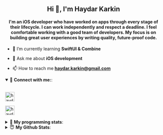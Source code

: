 <h2 align="center">Hi 👋, I'm Haydar Karkin</h2>
<h4 align="center">I'm an iOS developer who have worked on apps through every stage of their lifecycle. I can work independently and respect a deadline. I feel comfortable working with a good team of developers. My focus is on building great user experiences by writing quality, future-proof code.</h4>

- 🌱 I’m currently learning **SwiftUI & Combine**

- 💬 Ask me about **iOS development**

- 📫 How to reach me **haydar.karkin@gmail.com**

<details open> 
 <summary>🔗 <b>Connect with me:</b>: </summary>
<br>
<p align="left">
<a href="https://linkedin.com/in/haydar-karkin" target="blank"><img align="center" src="https://img.shields.io/badge/LinkedIn-0077B5?style=for-the-badge&logo=linkedin&logoColor=white" alt="haydar-karkin" height="30" /></a>
</p>

<p align="left"> <a href="https://twitter.com/haydarkarkin" target="blank"><img src="https://img.shields.io/twitter/follow/haydarkarkin?logo=twitter&style=for-the-badge" height="30" alt="haydarkarkin" /></a> </p>
</details>

<details> 
 <summary>🤖 <b>My programming stats</b>: </summary>
<br>
<!--START_SECTION:waka-->
**I'm a Night 🦉** 

```text
🌞 Morning    14 commits     █░░░░░░░░░░░░░░░░░░░░░░░░   5.67% 
🌆 Daytime    58 commits     █████░░░░░░░░░░░░░░░░░░░░   23.48% 
🌃 Evening    107 commits    ██████████░░░░░░░░░░░░░░░   43.32% 
🌙 Night      68 commits     ███████░░░░░░░░░░░░░░░░░░   27.53%

```
📅 **I'm Most Productive on Sunday** 

```text
Monday       28 commits     ██░░░░░░░░░░░░░░░░░░░░░░░   11.34% 
Tuesday      7 commits      ░░░░░░░░░░░░░░░░░░░░░░░░░   2.83% 
Wednesday    35 commits     ███░░░░░░░░░░░░░░░░░░░░░░   14.17% 
Thursday     32 commits     ███░░░░░░░░░░░░░░░░░░░░░░   12.96% 
Friday       23 commits     ██░░░░░░░░░░░░░░░░░░░░░░░   9.31% 
Saturday     35 commits     ███░░░░░░░░░░░░░░░░░░░░░░   14.17% 
Sunday       87 commits     ████████░░░░░░░░░░░░░░░░░   35.22%

```


📊 **This Week I Spent My Time On** 

```text
💬 Programming Languages: 
No Activity Tracked This Week

```

**I Mostly Code in Swift** 

```text
Swift                    19 repos            ██████████████████░░░░░░░   73.08% 
Objective-C              3 repos             ███░░░░░░░░░░░░░░░░░░░░░░   11.54% 
JavaScript               1 repo              █░░░░░░░░░░░░░░░░░░░░░░░░   3.85% 
HTML                     1 repo              █░░░░░░░░░░░░░░░░░░░░░░░░   3.85% 
Vue                      1 repo              █░░░░░░░░░░░░░░░░░░░░░░░░   3.85%

```



 Last Updated on 25/10/2021
<!--END_SECTION:waka-->
</details>


<details>
<summary>😇 <b>My Github Stats</b>: </summary>
<br>

<p>&nbsp;<img align="center" src="https://github-readme-stats.vercel.app/api?username=haydarkarkin&show_icons=true&locale=en&theme=dark" alt="haydarkarkin" /></p>

<p><img align="center" src="https://github-readme-streak-stats.herokuapp.com/?user=haydarkarkin&theme=dark" alt="haydarkarkin" /></p>
</details>
